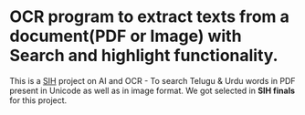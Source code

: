 # OCR program to extract texts from a document(PDF or Image) with Search and highlight functionality.
This is a [SIH](https://www.sih.gov.in/) project on AI and OCR - To search Telugu &amp; Urdu words in PDF present in Unicode as well as in image format.
We got selected in **SIH finals** for this project.
